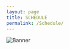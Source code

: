 ```yaml
---
layout: page
title: SCHEDULE
permalink: /Schedule/
---
```



![Banner](/assets/20240723904_GIF720x204.gif)






[comment]: <> (please refer to _incluedes/about_.html to add your photo)
